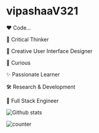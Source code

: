 # vipashaaV321

❤️ Code...

🧩 Critical Thinker

🌈 Creative User Interface Designer

🤔 Curious 

✨ Passionate Learner 

🛠️ Research & Development 

🦋 Full Stack Engineer

![Github stats](https://github-readme-stats.vercel.app/api?username=vipashaaV321)

![counter](https://[github.com/vipashaaV321].m.pipedream.net)
